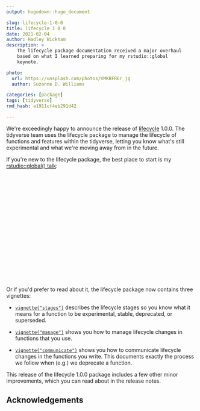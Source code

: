 ```yaml
---
output: hugodown::hugo_document

slug: lifecycle-1-0-0
title: lifecycle 1 0 0
date: 2021-02-04
author: Hadley Wickham
description: >
    The lifecycle package documentation received a major overhaul
    based on what I learned preparing for my rstudio::global
    keynote.

photo:
  url: https://unsplash.com/photos/VMKBFR6r_jg
  author: Suzanne D. Williams

categories: [package] 
tags: [tidyverse]
rmd_hash: a1911cf4eb291d42

---
```


<!--
TODO:
* [ ] [`usethis::use_tidy_thanks()`](https://usethis.r-lib.org/reference/use_tidy_thanks.html)
-->

We're exceedingly happy to announce the release of [lifecycle](http://lifecycle.r-lib.org/) 1.0.0. The tidyverse team uses the lifecycle package to manage the lifecycle of functions and features within the tidyverse, letting you know what's still experimental and what we're moving away from in the future.

If you're new to the lifecycle package, the best place to start is my [rstudio::global() talk](https://rstudio.com/resources/rstudioglobal-2021/maintaining-the-house-the-tidyverse-built/):

<script src="https://fast.wistia.com/embed/medias/f7ph68edqb.jsonp" async></script>
<script src="https://fast.wistia.com/assets/external/E-v1.js" async></script>

<div class="wistia_responsive_padding" style="padding:56.25% 0 0 0;position:relative;">

<div class="wistia_responsive_wrapper" style="height:100%;left:0;position:absolute;top:0;width:100%;">

<div class="wistia_embed wistia_async_f7ph68edqb videoFoam=true" style="height:100%;position:relative;width:100%">

<div class="wistia_swatch" style="height:100%;left:0;opacity:0;overflow:hidden;position:absolute;top:0;transition:opacity 200ms;width:100%;">

<img src="https://fast.wistia.com/embed/medias/f7ph68edqb/swatch" style="filter:blur(5px);height:100%;object-fit:contain;width:100%;" alt="" aria-hidden="true" onload="this.parentNode.style.opacity=1;" />

</div>

</div>

</div>

</div>

Or if you'd prefer to read about it, the lifecycle package now contains three vignettes:

-   [`vignette("stages")`](https://lifecycle.r-lib.org/articles/stages.html) describes the lifecycle stages so you know what it means for a function to be experimental, stable, deprecated, or superseded.

-   [`vignette("manage")`](https://lifecycle.r-lib.org/articles/manage.html) shows you how to manage lifecycle changes in functions that you use.

-   [`vignette("communicate")`](https://lifecycle.r-lib.org/articles/communicate.html) shows you how to communicate lifecycle changes in the functions you write. This documents exactly the process we follow when (e.g.) we deprecate a function.

This release of the lifecycle 1.0.0 package includes a few other minor improvements, which you can read about in the release notes.

## Acknowledgements

